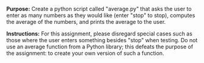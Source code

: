 **Purpose:** Create a python script called "average.py" that asks the user to enter as many numbers as they would 
like (enter "stop" to stop), computes the average of the numbers, and prints the average to the user. 

**Instructions:** For this assignment, please disregard special cases such as those where the user enters something 
besides "stop" when testing. Do not use an average function from a Python library; this defeats the purpose of the 
assignment: to create your own version of such a function.
